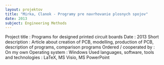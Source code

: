 ```yaml
---
layout: projektov
title: "Mirka, Clanok - Programy pre navrhovanie plosnych spojov"
date: 2013
subject: Engineering Methods 
---
```


Project title	:	Programs for designed printed circuit boards
Date	:	2013
Short description	:	Article about creation of PCB, modelling, production of PCB, description of programs, comparison programs
Ordered / cooperated by	:	On my own
Operating system	:	Windows
Used languages, software, tools and technologies	:	LaTeX, MS Visio, MS PowerPoint
